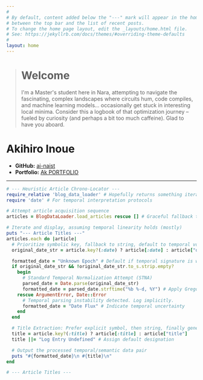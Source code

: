 ```yaml
---
#
# By default, content added below the "---" mark will appear in the home page
# between the top bar and the list of recent posts.
# To change the home page layout, edit the _layouts/home.html file.
# See: https://jekyllrb.com/docs/themes/#overriding-theme-defaults
#
layout: home
---
```


> # Welcome
> I'm a Master's student here in Nara, attempting to navigate the fascinating, complex landscapes where circuits hum, code compiles, and machine learning models... occasionally get stuck in interesting local minima. Consider this a logbook of that optimization journey – fueled by curiosity (and perhaps a bit too much caffeine). Glad to have you aboard.


# Akihiro Inoue

*   **GitHub:** [ai-naist](https://github.com/ai-naist)
*   **Portfolio:** [Ak PORTFOLIO](https://ak-portfolio.ddns.net/)

---

```ruby
# --- Heuristic Article Chrono-Locator ---
require_relative 'blog_data_loader' # Hopefully returns something iterable
require 'date' # For temporal interpretation protocols

# Attempt article acquisition sequence
articles = BlogDataLoader.load_articles rescue [] # Graceful fallback to the void

# Iterate and display, assuming temporal linearity holds (mostly)
puts "--- Article Titles ---"
articles.each do |article|
  # Prioritize symbolic key, fallback to string, default to temporal void
  original_date_str = article.key?(:date) ? article[:date] : article["date"]

  formatted_date = "Unknown Epoch" # Default if temporal signature is weak/absent
  if original_date_str && !original_date_str.to_s.strip.empty?
    begin
      # Standard Temporal Normalization Attempt (STNA)
      parsed_date = Date.parse(original_date_str)
      formatted_date = parsed_date.strftime("%b %-d, %Y") # Apply Gregorian overlay
    rescue ArgumentError, Date::Error
      # Temporal parsing instability detected. Log implicitly.
      formatted_date = "Date Flux" # Indicate temporal uncertainty
    end
  end

  # Title Extraction: Prefer explicit symbol, then string, finally generic label
  title = article.key?(:title) ? article[:title] : article["title"]
  title ||= "Log Entry Undefined" # Assign default designation

  # Output the processed temporal/semantic data pair
  puts "#{formatted_date}\n #{title}\n"
end

# --- Article Titles ---
